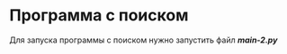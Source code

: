 <h1>Программа с поиском</h1>
<p>Для запуска программы с поиском нужно запустить файл <b><i>main-2.py</i></b></p>
